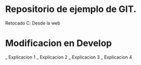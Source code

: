 # Repositorio de ejemplo de GIT.
Retocado C:
Desde la web
# Modificacion en Develop
_ Explicacion 1
_ Explicacion 2
_ Explicacion 3
_ Explicacion 4


